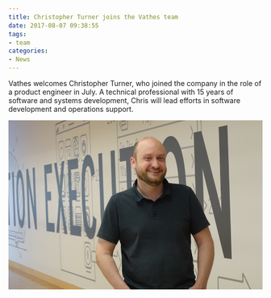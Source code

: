 ```yaml
---
title: Christopher Turner joins the Vathes team
date: 2017-08-07 09:38:55
tags:
- team
categories: 
- News
---
```

Vathes welcomes Christopher Turner, who joined the company in the role of a product engineer in July. A technical professional with 15 years of software and systems development, Chris will lead efforts in software development and operations support.

![](./static/posts/Welcome-Chris/welcomeChris.jpg "Chris at TMCx")
